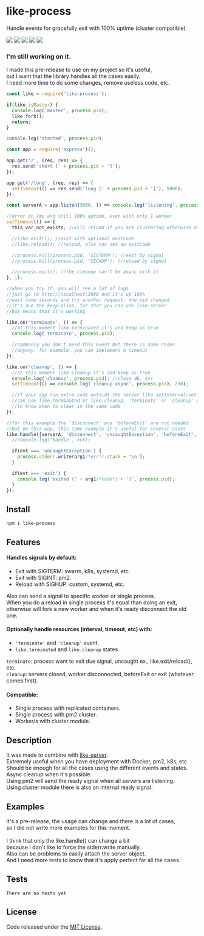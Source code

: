 # like-process

Handle events for gracefully exit with 100% uptime (cluster compatible)

![](https://img.shields.io/npm/v/like-process.svg) [![](https://img.shields.io/maintenance/yes/2019.svg?style=flat-square)](https://github.com/LuKks/like-process) ![](https://img.shields.io/github/size/lukks/like-process/index.js.svg) ![](https://img.shields.io/npm/dt/like-process.svg) ![](https://img.shields.io/github/license/LuKks/like-process.svg)

### I'm still working on it.

I made this pre-release to use on my project so it's useful,\
but I want that the library handles all the cases easily.\
I need more time to do some changes, remove useless code, etc.

```javascript
const like = require('like-process');

if(like.isMaster) {
  console.log('master', process.pid);
  like.fork();
  return;
}

console.log('started', process.pid);

const app = require('express')();

app.get('/', (req, res) => {
  res.send('short [' + process.pid + ']');
});

app.get('/long', (req, res) => {
  setTimeout(() => res.send('long [' + process.pid + ']'), 5000);
});

const serverA = app.listen(3000, () => console.log('listening', process.pid));

//error in 1ms and still 100% uptime, even with only 1 worker
setTimeout(() => {
  this_var_not_exists; //will reload if you are clustering otherwise exit

  //like.exit(1); //exit with optional exitCode
  //like.reload(); //reload, also can set an exitCode

  //process.kill(process.pid, 'SIGTERM'); //exit by signal
  //process.kill(process.pid, 'SIGHUP'); //reload by signal

  //process.exit(); //the cleanup can't be async with it
}, 1);

//when you try it, you will see a lot of logs
//just go to http://localhost:3000 and it's up 100%
//wait some seconds and try another request, the pid changed
//it's due the keep-alive, for that you can use like-server
//but means that it's working

like.on('terminate', () => {
  //at this moment like.terminated it's and keep as true
  console.log('terminate', process.pid);

  //commonly you don't need this event but there is some cases
  //anyway, for example, you can implement a timeout
});

like.on('cleanup', () => {
  //at this moment like.cleanup it's and keep as true
  console.log('cleanup', process.pid); //close db, etc
  setTimeout(() => console.log('cleanup async', process.pid), 250);

  //if your app run extra code outside the server like setInterval/setTimeout
  //can use like.terminated or like.cleanup, 'terminate' or 'cleanup' event
  //to know when to clear in the same code
});

//for this example the 'disconnect' and 'beforeExit' are not needed
//but on this way, this same example it's useful for several cases
like.handle([serverA, 'disconnect', 'uncaughtException', 'beforeExit', 'exit'], (evt, arg1) => {
  //console.log('handle', evt);

  if(evt === 'uncaughtException') {
    process.stderr.write(arg1/*err*/.stack + '\n');
  }

  if(evt === 'exit') {
    console.log('exited (' + arg1/*code*/ + ')', process.pid);
  }
});
```

## Install
```
npm i like-process
```

## Features
#### Handles signals by default:
- Exit with SIGTERM: swarm, k8s, systemd, etc.
- Exit with SIGINT: pm2.
- Reload with SIGHUP: custom, systemd, etc.

Also can send a signal to specific worker or single process.\
When you do a reload in single process it's equal than doing an exit,\
otherwise will fork a new worker and when it's ready disconnect the old one.

#### Optionally handle resources (interval, timeout, etc) with:
- `'terminate'` and `'cleanup'` event.
- `like.terminated` and `like.cleanup` states.

`terminate`: process want to exit due signal, uncaught ex., like.exit/reload(), etc.\
`cleanup`: servers closed, worker disconnected, beforeExit or exit (whatever comes first).

#### Compatible:
- Single process with replicated containers.
- Single process with pm2 cluster.
- Worker/s with cluster module.

## Description
It was made to combine with [like-server](https://www.npmjs.com/like-server).\
Extremely useful when you have deployment with Docker, pm2, k8s, etc.\
Should be enough for all the cases using the different events and states.\
Async cleanup when it's possible.\
Using pm2 will send the ready signal when all servers are listening.\
Using cluster module there is also an internal ready signal.

## Examples
It's a pre-release, the usage can change and there is a lot of cases,\
so I did not write more examples for this moment.\
\
I think that only the like.handle() can change a bit\
because I don't like to force the stderr.write manually.\
Also can be problems to easily attach the server object.\
And I need more tests to know that it's apply perfect for all the cases.

## Tests
```
There are no tests yet
```

## License
Code released under the [MIT License](https://github.com/LuKks/like-process/blob/master/LICENSE).
